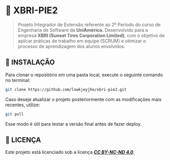 # 🚀 **XBRI-PIE2**

> Projeto Integrador de Extensão referente ao 2º Período do curso de Engenharia de Software da **UniAmérica.**
> Desenvolvido para a empresa **XBRI (Sunset Tires Corporation Limited)**, com o objetivo de aplicar práticas de trabalho em equipe (SCRUM) e otimizar o processo de aprendizagem dos alunos envolvidos.

## 🧪 **INSTALAÇÃO**

Para clonar o repositório em uma pasta local, execute o seguinte comando no terminal:

```bash
git clone https://github.com/lowkjeyjho/xbri-pie2.git
```

Caso deseje atualizar o projeto posteriormente com as modificações mais recentes, utilize:

```bash
git pull
```

Esse modo é útil para testar a versão final antes de fazer deploy.

## 🛑 **LICENÇA**

Este projeto está licenciado sob a licença [**_CC BY-NC-ND 4.0_**](https://creativecommons.org/licenses/by-nc-nd/4.0/).
